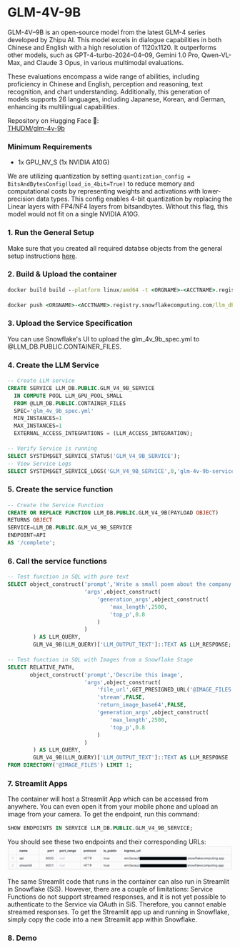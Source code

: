# GLM-4V-9B
GLM-4V–9B is an open-source model from the latest GLM-4 series developed by Zhipu AI. This model excels in dialogue capabilities in both Chinese and English with a high resolution of 1120x1120. It outperforms other models, such as GPT-4-turbo-2024–04–09, Gemini 1.0 Pro, Qwen-VL-Max, and Claude 3 Opus, in various multimodal evaluations.  

These evaluations encompass a wide range of abilities, including proficiency in Chinese and English, perception and reasoning, text recognition, and chart understanding. Additionally, this generation of models supports 26 languages, including Japanese, Korean, and German, enhancing its multilingual capabilities.

Repository on Hugging Face 🤗:  
[THUDM/glm-4v-9b](https://huggingface.co/THUDM/glm-4v-9b/blob/main/README_en.md)

### Minimum Requirements
* 1x GPU_NV_S (1x NVIDIA A10G)

We are utilizing quantization by setting `quantization_config = BitsAndBytesConfig(load_in_4bit=True)`  to reduce memory and computational costs by representing weights and activations with lower-precision data types.
This config enables 4-bit quantization by replacing the Linear layers with FP4/NF4 layers from bitsandbytes. 
Without this flag, this model would not fit on a single NVIDIA A10G.

### 1. Run the General Setup
Make sure that you created all required databse objects from the general setup instructions [here](https://github.com/michaelgorkow/scs_llm_zoo/blob/main/README.md).

### 2. Build & Upload the container
```cmd
docker build build --platform linux/amd64 -t <ORGNAME>-<ACCTNAME>.registry.snowflakecomputing.com/llm_db/public/image_repository/glm_4v_9b_service:latest .  

docker push <ORGNAME>-<ACCTNAME>.registry.snowflakecomputing.com/llm_db/public/image_repository/glm_4v_9b_service:latest
```

### 3. Upload the Service Specification
You can use Snowflake's UI to upload the glm_4v_9b_spec.yml to @LLM_DB.PUBLIC.CONTAINER_FILES.  

### 4. Create the LLM Service
```sql
-- Create LLM service
CREATE SERVICE LLM_DB.PUBLIC.GLM_V4_9B_SERVICE
  IN COMPUTE POOL LLM_GPU_POOL_SMALL
  FROM @LLM_DB.PUBLIC.CONTAINER_FILES
  SPEC='glm_4v_9b_spec.yml'
  MIN_INSTANCES=1
  MAX_INSTANCES=1
  EXTERNAL_ACCESS_INTEGRATIONS = (LLM_ACCESS_INTEGRATION);

-- Verify Service is running
SELECT SYSTEM$GET_SERVICE_STATUS('GLM_V4_9B_SERVICE');
-- View Service Logs
SELECT SYSTEM$GET_SERVICE_LOGS('GLM_V4_9B_SERVICE',0,'glm-4v-9b-service-container');
```

### 5. Create the service function
```sql
-- Create the Service Function
CREATE OR REPLACE FUNCTION LLM_DB.PUBLIC.GLM_V4_9B(PAYLOAD OBJECT)
RETURNS OBJECT
SERVICE=LLM_DB.PUBLIC.GLM_V4_9B_SERVICE
ENDPOINT=API
AS '/complete';
```

### 6. Call the service functions
```sql
-- Test function in SQL with pure text
SELECT object_construct('prompt','Write a small poem about the company Snowflake.',
                        'args',object_construct(
                            'generation_args',object_construct(
                                'max_length',2500,
                                'top_p',0.8
                            )
                        )
        ) AS LLM_QUERY,
        GLM_V4_9B(LLM_QUERY)['LLM_OUTPUT_TEXT']::TEXT AS LLM_RESPONSE;

-- Test function in SQL with Images from a Snowflake Stage
SELECT RELATIVE_PATH, 
       object_construct('prompt','Describe this image',
                        'args',object_construct(
                            'file_url',GET_PRESIGNED_URL('@IMAGE_FILES', RELATIVE_PATH),
                            'stream',FALSE,
                            'return_image_base64',FALSE,
                            'generation_args',object_construct(
                                'max_length',2500,
                                'top_p',0.8
                            )
                        )
        ) AS LLM_QUERY,
        GLM_V4_9B(LLM_QUERY)['LLM_OUTPUT_TEXT']::TEXT AS LLM_RESPONSE
FROM DIRECTORY('@IMAGE_FILES') LIMIT 1;
```

### 7. Streamlit Apps
The container will host a Streamlit App which can be accessed from anywhere. You can even open it from your mobile phone and upload an image from your camera.
To get the endpoint, run this command:  
```sql
SHOW ENDPOINTS IN SERVICE LLM_DB.PUBLIC.GLM_V4_9B_SERVICE;
```

You should see these two endpoints and their corresponding URLs:  
<img width="1000" src="./misc/endpoints.png" alt="endpoints" />

The same Streamlit code that runs in the container can also run in Streamlit in Snowflake (SiS). However, there are a couple of limitations: Service Functions do not support streamed responses, and it is not yet possible to authenticate to the Service via OAuth in SiS. Therefore, you cannot enable streamed responses.
To get the Streamlit app up and running in Snowflake, simply copy the code into a new Streamlit app within Snowflake.

### 8. Demo
